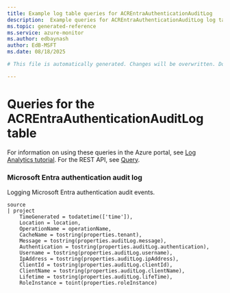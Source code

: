 ```yaml
---
title: Example log table queries for ACREntraAuthenticationAuditLog
description:  Example queries for ACREntraAuthenticationAuditLog log table
ms.topic: generated-reference
ms.service: azure-monitor
ms.author: edbaynash
author: EdB-MSFT
ms.date: 08/18/2025

# This file is automatically generated. Changes will be overwritten. Do not change this file directly. 

---
```


# Queries for the ACREntraAuthenticationAuditLog table

For information on using these queries in the Azure portal, see [Log Analytics tutorial](/azure/azure-monitor/logs/log-analytics-tutorial). For the REST API, see [Query](/azure/azure-monitor/logs/api/overview).


### Microsoft Entra authentication audit log  


Logging Microsoft Entra authentication audit events.  

```query
source
| project
    TimeGenerated = todatetime(['time']),
    Location = location,
    OperationName = operationName,
    CacheName = tostring(properties.tenant),
    Message = tostring(properties.auditLog.message),
    Authentication = tostring(properties.auditLog.authentication),
    Username = tostring(properties.auditLog.username),
    IpAddress = tostring(properties.auditLog.ipAddress),
    ClientId = tostring(properties.auditLog.clientId),
    ClientName = tostring(properties.auditLog.clientName),
    Lifetime = tostring(properties.auditLog.lifeTime),
    RoleInstance = toint(properties.roleInstance)
```

